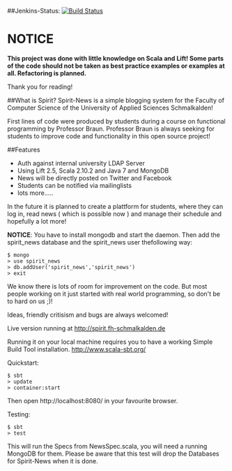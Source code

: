 ##Jenkins-Status:
[![Build Status](http://www.commitlog.org:8080/buildStatus/icon?job=Spirit%20News)](http://www.commitlog.org:8080/job/Spirit%20News/)

NOTICE
=========

 **This project was done with little knowledge on Scala and Lift! Some parts of the code should not be taken as best practice  examples or examples at all. Refactoring  is planned.**
 
 Thank you for reading!  

##What is Spirit?
 Spirit-News is a simple blogging system for the Faculty of Computer Science of the University of Applied Sciences Schmalkalden!

First lines of code were produced by students during a course on functional
programming by Professor Braun.  Professor Braun is always seeking for students
to improve code and functionality in this open source project!

##Features
* Auth against internal university LDAP Server
* Using Lift 2.5, Scala 2.10.2 and Java 7 and MongoDB
* News will be directly posted on Twitter and Facebook
* Students can be notified via mailinglists
* lots more.....

In the future it is planned to create a plattform for students, where they can
log in, read news ( which is possible now ) and manage their schedule and
hopefully a lot more!

**NOTICE**: You have to install mongodb and start the daemon. Then add the
spirit_news database and the spirit_news user thefollowing way:
```shell
$ mongo
> use spirit_news
> db.addUser('spirit_news','spirit_news')
> exit
```

We know there is lots of room for improvement on the code. But most people
working on it just started with real world programming, so don't be to hard on
us ;)!

Ideas, friendly critisism and bugs are always welcomed!

Live version running at http://spirit.fh-schmalkalden.de

Running it on your local machine requires you to have a working Simple Build
Tool installation. http://www.scala-sbt.org/

Quickstart:
```shell
$ sbt
> update
> container:start
```
Then open http://localhost:8080/ in your favourite browser.

Testing:
```shell
$ sbt
> test
```
This will run the Specs from NewsSpec.scala, you will need a running MongoDB for them. 
Please be aware that this test will drop the Databases for Spirit-News when it is done.
